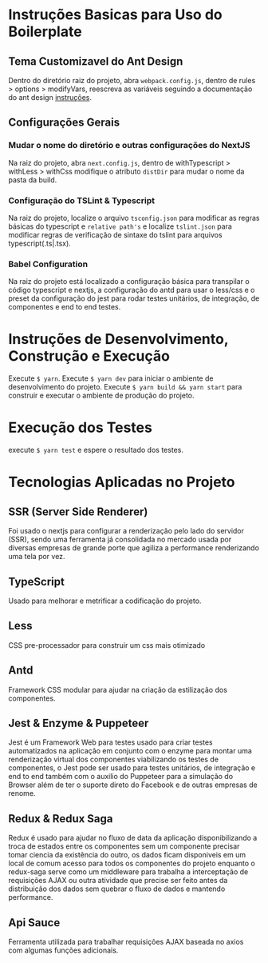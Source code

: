 # Instruções Basicas para Uso do Boilerplate

## Tema Customizavel do Ant Design

Dentro do diretório raiz do projeto, abra `webpack.config.js`, dentro de rules > options > modifyVars, reescreva as variáveis seguindo a documentação do ant design [instruções](https://ant.design/docs/react/customize-theme).

## Configurações Gerais

### Mudar o nome do diretório e outras configurações do NextJS

Na raiz do projeto, abra `next.config.js`, dentro de withTypescript > withLess > withCss modifique o atributo `distDir` para mudar o nome da pasta da build.

### Configuração do TSLint & Typescript

Na raiz do projeto, localize o arquivo `tsconfig.json` para modificar as regras básicas do typescript e `relative path's` e localize `tslint.json` para modificar regras de verificação de sintaxe do tslint para arquivos typescript(.ts|.tsx).

### Babel Configuration

Na raiz do projeto está localizado a configuração básica para transpilar o código typescript e nextjs, a configuração do antd para usar o less/css e o preset da configuração do jest para rodar testes unitários, de integração, de componentes e end to end testes.

# Instruções de Desenvolvimento, Construção e Execução

Execute `$ yarn`.
Execute `$ yarn dev` para iniciar o ambiente de desenvolvimento do projeto.
Execute `$ yarn build && yarn start` para construir e executar o ambiente de produção do projeto.

# Execução dos Testes

execute `$ yarn test` e espere o resultado dos testes.

# Tecnologias Aplicadas no Projeto

## SSR (Server Side Renderer)

Foi usado o nextjs para configurar a renderização pelo lado do servidor (SSR), sendo
uma ferramenta já consolidada no mercado usada por diversas empresas de grande porte que agiliza a performance renderizando uma tela por vez.

## TypeScript

Usado para melhorar e metrificar a codificação do projeto.

## Less

CSS pre-processador para construir um css mais otimizado

## Antd

Framework CSS modular para ajudar na criação da estilização dos componentes.

## Jest & Enzyme & Puppeteer

Jest é um Framework Web para testes usado para criar testes automatizados na aplicação em conjunto com o enzyme para montar uma renderização virtual dos componentes viabilizando os testes de componentes, o Jest pode ser usado para testes unitários, de integração e end to end também com o auxilio do Puppeteer para a simulação do Browser além de ter o suporte direto do Facebook e de outras empresas de renome.

## Redux & Redux Saga

Redux é usado para ajudar no fluxo de data da aplicação disponibilizando a troca de estados entre os componentes sem um componente precisar tomar ciencia da existência do outro, os dados ficam disponiveis em um local de comum acesso para todos os componentes do projeto enquanto o redux-saga serve como um middleware para trabalha a interceptação de requisições AJAX ou outra atividade que precise ser feito antes da distribuição dos dados sem quebrar o fluxo de dados e mantendo performance.

## Api Sauce

Ferramenta utilizada para trabalhar requisições AJAX baseada no axios com algumas funções adicionais.
